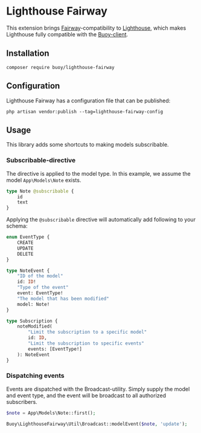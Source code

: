 # Lighthouse Fairway

This extension brings [Fairway](https://github.com/buoy-graphql/fairway-spec)-compatibility to
[Lighthouse](https://lighthouse-php.com), which makes Lighthouse fully compatible with the [Buoy-client](https://ngx-buoy.com).

## Installation

```shell
composer require buoy/lighthouse-fairway
```

## Configuration

Lighthouse Fairway has a configuration file that can be published:

```shell
php artisan vendor:publish --tag=lighthouse-fairway-config  
```

## Usage

This library adds some shortcuts to making models subscribable.


### Subscribable-directive
The directive is applied to the model type. In this example, we assume the model `App\Models\Note` exists.

```graphql
type Note @subscribable {
    id
    text
}
```

Applying the `@subscribable` directive will automatically add following to your schema:
```graphql
enum EventType {
    CREATE
    UPDATE
    DELETE
}

type NoteEvent {
    "ID of the model"
    id: ID!
    "Type of the event"
    event: EventType!
    "The model that has been modified"
    model: Note!
}

type Subscription {
    noteModified(
        "Limit the subscription to a specific model"
        id: ID,
        "Limit the subscription to specific events"
        events: [EventType!]
    ): NoteEvent
}
```

### Dispatching events

Events are dispatched with the Broadcast-utility.
Simply supply the model and event type, and the event will be broadcast to all authorized subscribers.

```php
$note = App\Models\Note::first();

Buoy\LighthouseFairway\Util\Broadcast::modelEvent($note, 'update');
```